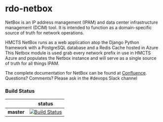 # rdo-netbox

NetBox is an IP address management (IPAM) and data center infrastructure
management (DCIM) tool. It is intended to function as a domain-specific source of truth for network operations.

HMCTS NetBox runs as a web application atop the Django Python framework
with a PostgreSQL database and a Redis Cache hosted in Azure
This Netbox module is used grab every network prefix in use in HMCTS Azure
and populates the Netbox instance and will serve as a single source of truth for
all things IPAM.

The complete documentation for NetBox can be found at [Confluence](https://tools.hmcts.net/confluence/display/RD/Netbox).
Questions? Comments? Please ask in the #devops Slack channel



### Build Status

|             | status |
|-------------|------------|
| **master** | [![Build Status](https://dev.azure.com/hmcts/DevOps/_apis/build/status/hmcts.rdo-netbox?branchName=master)](https://dev.azure.com/hmcts/DevOps/_build?definitionId=345) |
